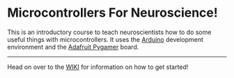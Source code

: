 # Microcontrollers For Neuroscience!
This is an introductory course to teach neuroscientists how to do some useful things with microcontrollers. It uses the [Arduino](www.arduino.cc) development environment and the [Adafruit Pygamer](https://learn.adafruit.com/adafruit-pygamer/overview) board. 

***
Head on over to the [WIKI](https://github.com/KravitzLab/MicrocontrollersForNeuroscience/wiki) for information on how to get started!
